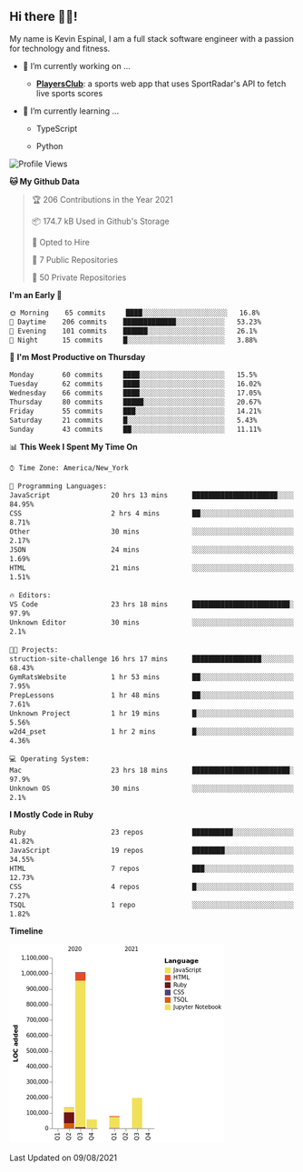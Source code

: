 ## Hi there 👋🏽!

My name is Kevin Espinal, I am a full stack software engineer with a passion for technology and fitness.

- 🔭 I’m currently working on ...

     - **[PlayersClub](https://playersclub.herokuapp.com/#/)**: a sports web app that uses SportRadar's API to fetch live sports scores

- 🌱 I’m currently learning ...

     - TypeScript
     
     - Python
     
<!--START_SECTION:waka-->
![Profile Views](http://img.shields.io/badge/Profile%20Views-0-blue)

**🐱 My Github Data** 

> 🏆 206 Contributions in the Year 2021
 > 
> 📦 174.7 kB Used in Github's Storage 
 > 
> 💼 Opted to Hire
 > 
> 📜 7 Public Repositories 
 > 
> 🔑 50 Private Repositories  
 > 
**I'm an Early 🐤** 

```text
🌞 Morning    65 commits     ████░░░░░░░░░░░░░░░░░░░░░   16.8% 
🌆 Daytime    206 commits    █████████████░░░░░░░░░░░░   53.23% 
🌃 Evening    101 commits    ██████░░░░░░░░░░░░░░░░░░░   26.1% 
🌙 Night      15 commits     █░░░░░░░░░░░░░░░░░░░░░░░░   3.88%

```
📅 **I'm Most Productive on Thursday** 

```text
Monday       60 commits     ████░░░░░░░░░░░░░░░░░░░░░   15.5% 
Tuesday      62 commits     ████░░░░░░░░░░░░░░░░░░░░░   16.02% 
Wednesday    66 commits     ████░░░░░░░░░░░░░░░░░░░░░   17.05% 
Thursday     80 commits     █████░░░░░░░░░░░░░░░░░░░░   20.67% 
Friday       55 commits     ███░░░░░░░░░░░░░░░░░░░░░░   14.21% 
Saturday     21 commits     █░░░░░░░░░░░░░░░░░░░░░░░░   5.43% 
Sunday       43 commits     ██░░░░░░░░░░░░░░░░░░░░░░░   11.11%

```


📊 **This Week I Spent My Time On** 

```text
⌚︎ Time Zone: America/New_York

💬 Programming Languages: 
JavaScript               20 hrs 13 mins      █████████████████████░░░░   84.95% 
CSS                      2 hrs 4 mins        ██░░░░░░░░░░░░░░░░░░░░░░░   8.71% 
Other                    30 mins             ░░░░░░░░░░░░░░░░░░░░░░░░░   2.17% 
JSON                     24 mins             ░░░░░░░░░░░░░░░░░░░░░░░░░   1.69% 
HTML                     21 mins             ░░░░░░░░░░░░░░░░░░░░░░░░░   1.51%

🔥 Editors: 
VS Code                  23 hrs 18 mins      ████████████████████████░   97.9% 
Unknown Editor           30 mins             ░░░░░░░░░░░░░░░░░░░░░░░░░   2.1%

🐱‍💻 Projects: 
struction-site-challenge 16 hrs 17 mins      █████████████████░░░░░░░░   68.43% 
GymRatsWebsite           1 hr 53 mins        ██░░░░░░░░░░░░░░░░░░░░░░░   7.95% 
PrepLessons              1 hr 48 mins        ██░░░░░░░░░░░░░░░░░░░░░░░   7.61% 
Unknown Project          1 hr 19 mins        █░░░░░░░░░░░░░░░░░░░░░░░░   5.56% 
w2d4_pset                1 hr 2 mins         █░░░░░░░░░░░░░░░░░░░░░░░░   4.36%

💻 Operating System: 
Mac                      23 hrs 18 mins      ████████████████████████░   97.9% 
Unknown OS               30 mins             ░░░░░░░░░░░░░░░░░░░░░░░░░   2.1%

```

**I Mostly Code in Ruby** 

```text
Ruby                     23 repos            ██████████░░░░░░░░░░░░░░░   41.82% 
JavaScript               19 repos            ████████░░░░░░░░░░░░░░░░░   34.55% 
HTML                     7 repos             ███░░░░░░░░░░░░░░░░░░░░░░   12.73% 
CSS                      4 repos             █░░░░░░░░░░░░░░░░░░░░░░░░   7.27% 
TSQL                     1 repo              ░░░░░░░░░░░░░░░░░░░░░░░░░   1.82%

```


**Timeline**

![Chart not found](https://raw.githubusercontent.com/espinalk212/espinalk212/main/charts/bar_graph.png) 


 Last Updated on 09/08/2021
<!--END_SECTION:waka-->


<!--
**espinalk212/espinalk212** is a ✨ _special_ ✨ repository because its `README.md` (this file) appears on your GitHub profile.

Here are some ideas to get you started:

- 🔭 I’m currently working on ...
- 🌱 I’m currently learning ...
- 👯 I’m looking to collaborate on ...
- 🤔 I’m looking for help with ...
- 💬 Ask me about ...
- 📫 How to reach me: ...
- 😄 Pronouns: ...
- ⚡ Fun fact: ...
-->
